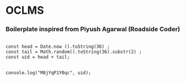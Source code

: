 # OCLMS

### Boilerplate inspired from Piyush Agarwal (Roadside Coder)
<code> 
const head = Date.now ().toString(36) ;
const tail = Math.random().toString(36).substr(2) ;
const uid = head + tail;

console.log("M8jYqP1Y0qc", uid); </code>
